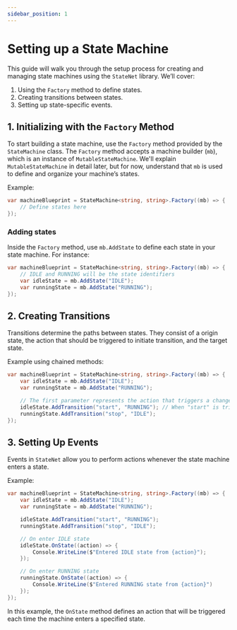 ```yaml
---
sidebar_position: 1
---
```


# Setting up a State Machine

This guide will walk you through the setup process for creating and managing state machines using the `StateNet` library. We’ll cover:

1. Using the `Factory` method to define states.
2. Creating transitions between states.
3. Setting up state-specific events.

## 1. Initializing with the `Factory` Method

To start building a state machine, use the `Factory` method provided by the `StateMachine` class. The `Factory` method accepts a machine builder (`mb`), which is an instance of `MutableStateMachine`. We'll explain `MutableStateMachine` in detail later, but for now, understand that `mb` is used to define and organize your machine’s states.

Example:

```csharp
var machineBlueprint = StateMachine<string, string>.Factory((mb) => {
    // Define states here
});
```

### Adding states

Inside the `Factory` method, use `mb.AddState` to define each state in your state machine. For instance:

```csharp
var machineBlueprint = StateMachine<string, string>.Factory((mb) => {
    // IDLE and RUNNING will be the state identifiers
    var idleState = mb.AddState("IDLE");
    var runningState = mb.AddState("RUNNING");
});
```

## 2. Creating Transitions

Transitions determine the paths between states. They consist of a origin state, the action that should be triggered to initiate transition, and the target state.

Example using chained methods:

```csharp
var machineBlueprint = StateMachine<string, string>.Factory((mb) => {
    var idleState = mb.AddState("IDLE");
    var runningState = mb.AddState("RUNNING");

    // The first parameter represents the action that triggers a change to the state from a defined state
    idleState.AddTransition("start", "RUNNING"); // When "start" is triggered while the machine is on "IDLE" state it will transition to "RUNNING"
    runningState.AddTransition("stop", "IDLE");
});
```

## 3. Setting Up Events

Events in `StateNet` allow you to perform actions whenever the state machine enters a state.

Example:

```csharp
var machineBlueprint = StateMachine<string, string>.Factory((mb) => {
    var idleState = mb.AddState("IDLE");
    var runningState = mb.AddState("RUNNING");

    idleState.AddTransition("start", "RUNNING");
    runningState.AddTransition("stop", "IDLE");

    // On enter IDLE state
    idleState.OnState((action) => {
        Console.WriteLine($"Entered IDLE state from {action}");
    });

    // On enter RUNNING state
    runningState.OnState((action) => {
        Console.WriteLine($"Entered RUNNING state from {action}")
    });
});
```

In this example, the `OnState` method defines an action that will be triggered each time the machine enters a specified state.
